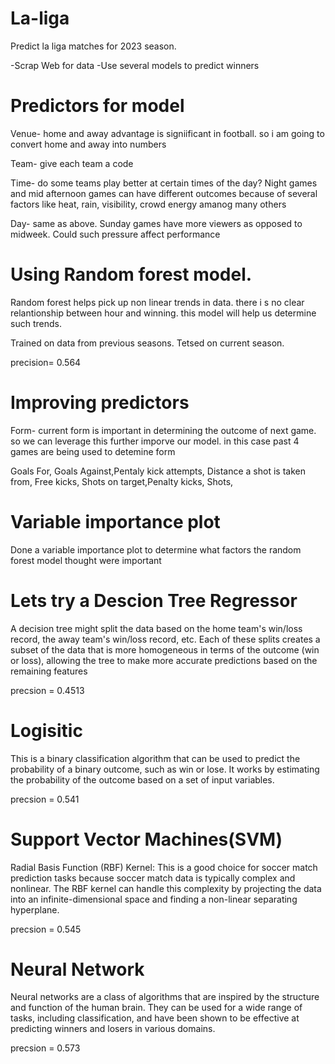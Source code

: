 # La-liga
Predict la liga matches for 2023 season.


-Scrap Web for data
-Use several models to predict winners


# Predictors for model
Venue- home and away advantage is signiificant in football. so i am going to convert home and away into numbers

Team- give each team a code

Time- do some teams play better at certain times of the day? Night games and mid afternoon games can have different outcomes because of several factors like heat, rain, visibility, crowd energy amanog many others

Day- same as above. Sunday games have more viewers as opposed to midweek. Could such pressure affect performance



# Using Random forest model. 
Random forest helps pick up non linear trends in data. there i s no clear relantionship between hour and winning. this model will help us determine such trends.

Trained on data from previous seasons.
Tetsed on current season.

precision= 0.564

# Improving predictors 
Form- current form is important in determining the outcome of next game. so we can leverage this further imporve our model. in this case past 4 games are being used to detemine form

Goals For, Goals Against,Pentaly kick attempts, Distance a shot is taken from, Free kicks, Shots on target,Penalty kicks, Shots, 


# Variable importance plot 
Done a variable importance plot to determine what factors the random forest model thought were important

# Lets try a Descion Tree Regressor
A decision tree might split the data based on the home team's win/loss record, the away team's win/loss record, etc. Each of these splits creates a subset of the data that is more homogeneous in terms of the outcome (win or loss), allowing the tree to make more accurate predictions based on the remaining features

precsion = 0.4513


# Logisitic
This is a binary classification algorithm that can be used to predict the probability of a binary outcome, such as win or lose. It works by estimating the probability of the outcome based on a set of input variables.

precsion = 0.541

# Support Vector Machines(SVM) 
Radial Basis Function (RBF) Kernel: This is a good choice for soccer match prediction tasks because soccer match data is typically complex and nonlinear. The RBF kernel can handle this complexity by projecting the data into an infinite-dimensional space and finding a non-linear separating hyperplane.

precsion = 0.545


# Neural Network 
Neural networks are a class of algorithms that are inspired by the structure and function of the human brain. They can be used for a wide range of tasks, including classification, and have been shown to be effective at predicting winners and losers in various domains. 


precsion = 0.573
